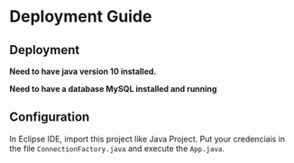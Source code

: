 # Deployment Guide

## Deployment

**Need to have java version 10 installed.**

**Need to have a database MySQL installed and running**


## Configuration

In Eclipse IDE, import this project like Java Project. Put your credenciais in the file `ConnectionFactory.java` and execute the `App.java`.